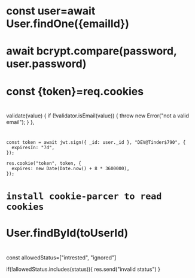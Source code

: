 #  const user=await User.findOne({emailId})

# await bcrypt.compare(password, user.password)

#  const {token}=req.cookies

#    
 validate(value) {
    if (!validator.isEmail(value)) {
        throw new Error("not a valid email");
    }
},


# 
    const token = await jwt.sign({ _id: user._id }, "DEV@Tinder$790", {
      expiresIn: "7d",
    });

    res.cookie("token", token, {
      expires: new Date(Date.now() + 8 * 3600000),
    });



# `install cookie-parcer to read cookies `


# User.findById(toUserId)

#  
 const allowedStatus=["intrested", "ignored"]

  if(!allowedStatus.includes(status)){
    res.send("invalid status")
  }
